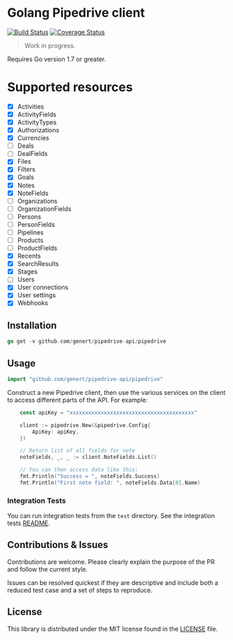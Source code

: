 # Golang Pipedrive client

[![Build Status](https://travis-ci.org/Genert/go-pipedrive.svg?branch=master)](https://travis-ci.org/Genert/go-pipedrive)
[![Coverage Status](https://coveralls.io/repos/github/Genert/go-pipedrive/badge.svg?branch=master)](https://coveralls.io/github/Genert/go-pipedrive?branch=master)

> Work in progress.

Requires Go version 1.7 or greater.

# Supported resources

- [x] Activities
- [x] ActivityFields
- [x] ActivityTypes
- [x] Authorizations
- [x] Currencies
- [ ] Deals
- [ ] DealFields
- [x] Files
- [x] Filters
- [x] Goals
- [x] Notes
- [x] NoteFields
- [ ] Organizations
- [ ] OrganizationFields
- [ ] Persons
- [ ] PersonFields
- [ ] Pipelines
- [ ] Products
- [ ] ProductFields
- [x] Recents
- [x] SearchResults
- [x] Stages
- [ ] Users
- [x] User connections
- [x] User settings
- [x] Webhooks

## Installation

```go
go get -v github.com/genert/pipedrive-api/pipedrive
```

## Usage

```go
import "github.com/genert/pipedrive-api/pipedrive"
```

Construct a new Pipedrive client, then use the various services on the client to
access different parts of the API. For example:

```go
    const apiKey = "xxxxxxxxxxxxxxxxxxxxxxxxxxxxxxxxxxxxxxxx"

    client := pipedrive.New(&pipedrive.Config{
        ApiKey: apiKey,
    })

    // Return list of all fields for note
    noteFields, _, _ := client.NoteFields.List()

    // You can then access data like this:
    fmt.Println("Success = ", noteFields.Success)
    fmt.Println("First note field: ", noteFields.Data[0].Name)
```

### Integration Tests ###

You can run integration tests from the `test` directory. See the integration tests [README](test/README.md).

## Contributions & Issues

Contributions are welcome. Please clearly explain the purpose of the PR and follow the current style.

Issues can be resolved quickest if they are descriptive and include both a reduced test case and a set of steps to reproduce.

## License

This library is distributed under the MIT license found in the [LICENSE](./LICENSE)
file.
